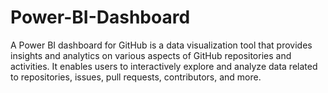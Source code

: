 # Power-BI-Dashboard

A Power BI dashboard for GitHub is a data visualization tool that provides insights and analytics on various aspects of GitHub repositories and activities. It enables users to interactively explore and analyze data related to repositories, issues, pull requests, contributors, and more.

